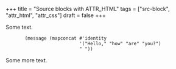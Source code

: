 +++
title = "Source blocks with ATTR_HTML"
tags = ["src-block", "attr_html", "attr_css"]
draft = false
+++

Some text.

<style>.indent-block { padding-left: 50px;  }</style>

<div class="indent-block">

```emacs-lisp
(message (mapconcat #'identity
                    '("Hello," "how" "are" "you?")
                    " "))
```
</div>

Some more text.
